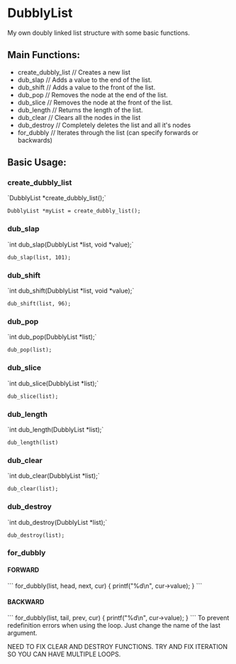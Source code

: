 # DubblyList
My own doubly linked list structure with some basic functions.

<h2>Main Functions:</h2>

- create_dubbly_list //      Creates a new list
- dub_slap           //      Adds a value to the end of the list.
- dub_shift          //      Adds a value to the front of the list.
- dub_pop            //      Removes the node at the end of the list.
- dub_slice          //      Removes the node at the front of the list.
- dub_length         //      Returns the length of the list.
- dub_clear          //      Clears all the nodes in the list
- dub_destroy        //      Completely deletes the list and all it's nodes
- for_dubbly         //      Iterates through the list (can specify forwards or backwards)


<h2>Basic Usage:</h2>

<h3>create_dubbly_list</h3>
`DubblyList *create_dubbly_list();`

`DubblyList *myList = create_dubbly_list();`

<h3>dub_slap</h3>
`int dub_slap(DubblyList *list, void *value);`

`dub_slap(list, 101);`

<h3>dub_shift</h3>
`int dub_shift(DubblyList *list, void *value);`

`dub_shift(list, 96);`

<h3>dub_pop</h3>
`int dub_pop(DubblyList *list);`

`dub_pop(list);`

<h3>dub_slice</h3>
`int dub_slice(DubblyList *list);`

`dub_slice(list);`

<h3>dub_length</h3>
`int dub_length(DubblyList *list);`

`dub_length(list)`

<h3>dub_clear</h3>
`int dub_clear(DubblyList *list);`

`dub_clear(list);`

<h3>dub_destroy</h3>
`int dub_destroy(DubblyList *list);`

`dub_destroy(list);`

<h3>for_dubbly</h3>
<h4>FORWARD</h4>
```
for_dubbly(list, head, next, cur) {
    printf("%d\n", cur->value);
}
```
<h4>BACKWARD</h4>
```
for_dubbly(list, tail, prev, cur) {
    printf("%d\n", cur->value);
}
```
To prevent redefinition errors when using the loop. Just change the name of the last argument.

NEED TO FIX CLEAR AND DESTROY FUNCTIONS.
TRY AND FIX ITERATION SO YOU CAN HAVE MULTIPLE LOOPS.
